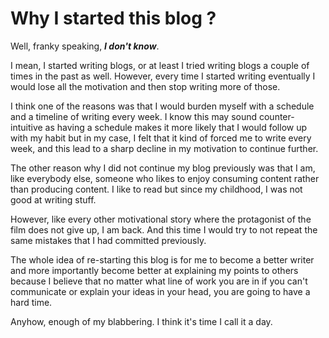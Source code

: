 # Why I started this blog ?

Well, franky speaking, **_I don't know_**.

I mean, I started writing blogs, or at least I tried writing blogs a couple of times in the past as well. However, every time I started writing eventually I would lose all the motivation and then stop writing more of those.

I think one of the reasons was that I would burden myself with a schedule and a timeline of writing every week.
I know this may sound counter-intuitive as having a schedule makes it more likely that I would follow up with my habit but in my case, I felt that it kind of forced me to write every week, and this lead to a sharp decline in my motivation to continue further.

The other reason why I did not continue my blog previously was that I am, like everybody else, someone who likes to enjoy consuming content rather than producing content.
I like to read but since my childhood, I was not good at writing stuff.

However, like every other motivational story where the protagonist of the film does not give up, I am back.
And this time I would try to not repeat the same mistakes that I had committed previously.

The whole idea of re-starting this blog is for me to become a better writer and more importantly become better at explaining my points to others because I believe that no matter what line of work you are in if you can't communicate or explain your ideas in your head, you are going to have a hard time.

Anyhow, enough of my blabbering. I think it's time I call it a day.
